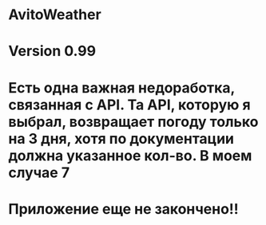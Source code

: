 # AvitoWeather
# Version 0.99
# Есть одна важная недоработка, связанная с API. Та API, которую я выбрал, возвращает погоду только на 3 дня, хотя по документации должна указанное кол-во. В моем случае 7
# Приложение еще не закончено!!
